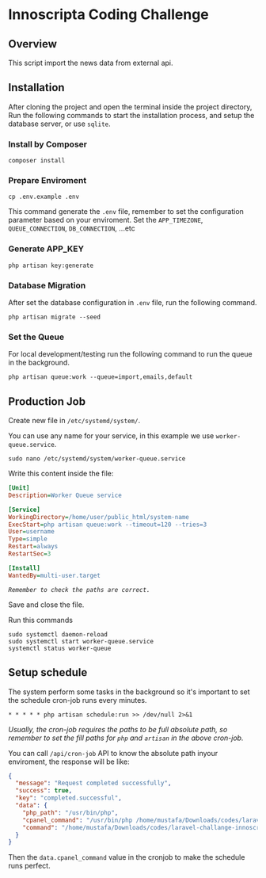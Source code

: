 # Innoscripta Coding Challenge

## Overview

This script import the news data from external api.

## Installation

After cloning the project and open the terminal inside the project directory, Run the following commands to start the installation process, and setup the database server, or use `sqlite`.

### Install by Composer

```shell
composer install
```

### Prepare Enviroment

```shell
cp .env.example .env
```

This command generate the `.env` file, remember to set the configuration parameter based on your enviroment. Set the `APP_TIMEZONE`, `QUEUE_CONNECTION`, `DB_CONNECTION`, ...etc

### Generate APP_KEY

```shell
php artisan key:generate
```

### Database Migration

After set the database configuration in `.env` file, run the following command.

```shell
php artisan migrate --seed
```

### Set the Queue

For local development/testing run the following command to run the queue in the background.

```shell
php artisan queue:work --queue=import,emails,default
```

## Production Job

Create new file in `/etc/systemd/system/`.

You can use any name for your service, in this example we use `worker-queue.service`.

```shell
sudo nano /etc/systemd/system/worker-queue.service
```

Write this content inside the file:

```ini
[Unit]
Description=Worker Queue service

[Service]
WorkingDirectory=/home/user/public_html/system-name
ExecStart=php artisan queue:work --timeout=120 --tries=3
User=username
Type=simple
Restart=always
RestartSec=3

[Install]
WantedBy=multi-user.target
```

_`Remember to check the paths are correct.`_

Save and close the file.

Run this commands

```shell
sudo systemctl daemon-reload
sudo systemctl start worker-queue.service
systemctl status worker-queue
```

## Setup schedule

The system perform some tasks in the background so it's important to set the schedule cron-job runs every minutes.

```shell
* * * * * php artisan schedule:run >> /dev/null 2>&1
```

_Usually, the cron-job requires the paths to be full absolute path, so remember to set the fill paths for `php` and `artisan` in the above cron-job._

You can call `/api/cron-job` API to know the absolute path inyour enviroment, the response will be like:

```json
{
  "message": "Request completed successfully",
  "success": true,
  "key": "completed.successful",
  "data": {
    "php_path": "/usr/bin/php",
    "cpanel_command": "/usr/bin/php /home/mustafa/Downloads/codes/laravel-challange-innoscripta/artisan schedule:run >> /dev/null 2>&1",
    "command": "/home/mustafa/Downloads/codes/laravel-challange-innoscripta/artisan schedule:run >> /dev/null 2>&1"
  }
}
```

Then the `data.cpanel_command` value in the cronjob to make the schedule runs perfect.
